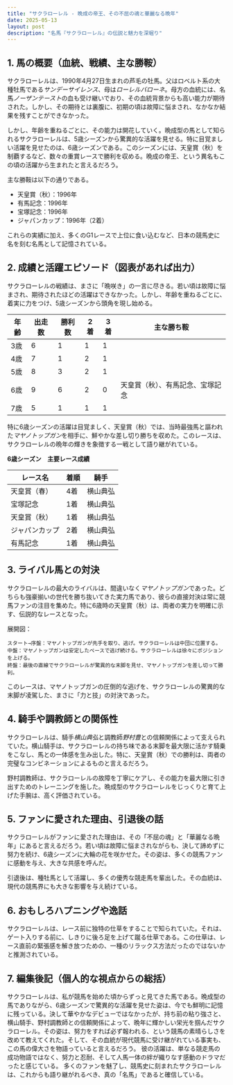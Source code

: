 ```yaml
---
title: "サクラローレル - 晩成の帝王、その不屈の魂と華麗なる晩年"
date: 2025-05-13
layout: post
description: "名馬『サクラローレル』の伝説と魅力を深堀り"
---
```


## 1. 馬の概要（血統、戦績、主な勝鞍）

サクラローレルは、1990年4月27日生まれの芦毛の牡馬。父はロベルト系の大種牡馬である*サンデーサイレンス*、母は*ローレルバローネ*。母方の血統には、名馬*ノーザンテースト*の血も受け継いでおり、その血統背景からも高い能力が期待された。しかし、その期待とは裏腹に、初期の頃は故障に悩まされ、なかなか結果を残すことができなかった。

しかし、年齢を重ねるごとに、その能力は開花していく。晩成型の馬として知られるサクラローレルは、5歳シーズンから驚異的な活躍を見せる。特に目覚ましい活躍を見せたのは、6歳シーズンである。このシーズンには、天皇賞（秋）を制覇するなど、数々の重賞レースで勝利を収める。晩成の帝王、という異名もこの頃の活躍から生まれたと言えるだろう。

主な勝鞍は以下の通りである。

* 天皇賞（秋）：1996年
* 有馬記念：1996年
* 宝塚記念：1996年
* ジャパンカップ：1996年（2着）

これらの実績に加え、多くのG1レースで上位に食い込むなど、日本の競馬史に名を刻む名馬として記憶されている。


## 2. 成績と活躍エピソード（図表があれば出力）


サクラローレルの戦績は、まさに「晩咲き」の一言に尽きる。若い頃は故障に悩まされ、期待されたほどの活躍はできなかった。しかし、年齢を重ねるごとに、着実に力をつけ、5歳シーズンから頭角を現し始める。

| 年齢 | 出走数 | 勝利数 | 2着 | 3着 | 主な勝ち鞍 |
|---|---|---|---|---|---|
| 3歳 | 6 | 1 | 1 | 1 |  |
| 4歳 | 7 | 1 | 2 | 1 |  |
| 5歳 | 8 | 3 | 2 | 1 |  |
| 6歳 | 9 | 6 | 2 | 0 | 天皇賞（秋）、有馬記念、宝塚記念 |
| 7歳 | 5 | 1 | 1 | 1 |  |


特に6歳シーズンの活躍は目覚ましく、天皇賞（秋）では、当時最強馬と謳われた*マヤノトップガン*を相手に、鮮やかな差し切り勝ちを収めた。このレースは、サクラローレルの晩年の輝きを象徴する一戦として語り継がれている。


**6歳シーズン　主要レース成績**

| レース名       | 着順 | 騎手      |
|---------------|-------|------------|
| 天皇賞（春）   | 4着   | 横山典弘   |
| 宝塚記念       | 1着   | 横山典弘   |
| 天皇賞（秋）   | 1着   | 横山典弘   |
| ジャパンカップ | 2着   | 横山典弘   |
| 有馬記念       | 1着   | 横山典弘   |


## 3. ライバル馬との対決

サクラローレルの最大のライバルは、間違いなく*マヤノトップガン*であった。どちらも強豪揃いの世代を勝ち抜いてきた実力馬であり、彼らの直接対決は常に競馬ファンの注目を集めた。特に6歳時の天皇賞（秋）は、両者の実力を明確に示す、伝説的なレースとなった。

展開図：
```
スタート→序盤：マヤノトップガンが先手を取り、逃げ。サクラローレルは中団に位置する。
中盤：マヤノトップガンは安定したペースで逃げ続ける。サクラローレルは徐々にポジションを上げる。
終盤：最後の直線でサクラローレルが驚異的な末脚を見せ、マヤノトップガンを差し切って勝利。
```

このレースは、マヤノトップガンの圧倒的な逃げを、サクラローレルの驚異的な末脚が凌駕した、まさに「力と技」の対決であった。


## 4. 騎手や調教師との関係性

サクラローレルは、騎手*横山典弘*と調教師*野村豊*との信頼関係によって支えられていた。横山騎手は、サクラローレルの持ち味である末脚を最大限に活かす騎乗をこなし、馬との一体感を生み出した。特に、天皇賞（秋）での勝利は、両者の完璧なコンビネーションによるものと言えるだろう。

野村調教師は、サクラローレルの故障を丁寧にケアし、その能力を最大限に引き出すためのトレーニングを施した。晩成型のサクラローレルをじっくりと育て上げた手腕は、高く評価されている。


## 5. ファンに愛された理由、引退後の話

サクラローレルがファンに愛された理由は、その「不屈の魂」と「華麗なる晩年」にあると言えるだろう。若い頃は故障に悩まされながらも、決して諦めずに努力を続け、6歳シーズンに大輪の花を咲かせた。その姿は、多くの競馬ファンに感動を与え、大きな共感を呼んだ。

引退後は、種牡馬として活躍し、多くの優秀な競走馬を輩出した。その血統は、現代の競馬界にも大きな影響を与え続けている。


## 6. おもしろハプニングや逸話

サクラローレルは、レース前に独特の仕草をすることで知られていた。それは、ゲート入りする前に、しきりに後ろ足を上げて蹴る仕草である。この仕草は、レース直前の緊張感を解き放つための、一種のリラックス方法だったのではないかと推測されている。


## 7. 編集後記（個人的な視点からの総括）

サクラローレルは、私が競馬を始めた頃からずっと見てきた馬である。晩成型の馬でありながら、6歳シーズンで驚異的な活躍を見せた姿は、今でも鮮明に記憶に残っている。決して華やかなデビューではなかったが、持ち前の粘り強さと、横山騎手、野村調教師との信頼関係によって、晩年に輝かしい栄光を掴んだサクラローレル。その姿は、努力をすれば必ず報われる、という競馬の素晴らしさを改めて教えてくれた。そして、その血統が現代競馬に受け継がれている事実も、この馬の偉大さを物語っていると言えるだろう。  彼の活躍は、単なる競走馬の成功物語ではなく、努力と忍耐、そして人馬一体の絆が織りなす感動のドラマだったと感じている。  多くのファンを魅了し、競馬史に刻まれたサクラローレルは、これからも語り継がれるべき、真の「名馬」であると確信している。
